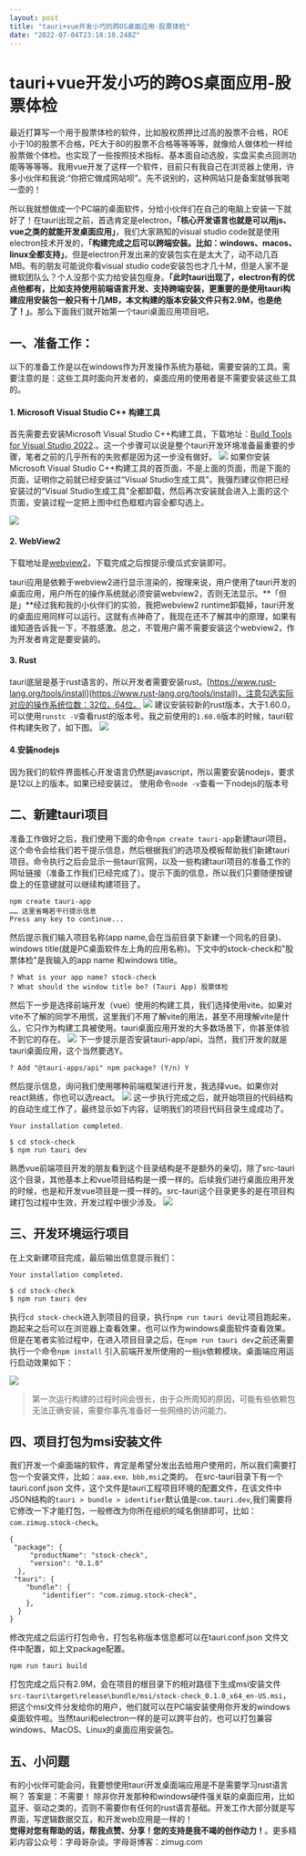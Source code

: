 ```yaml
---
layout: post
title: "tauri+vue开发小巧的跨OS桌面应用-股票体检"
date: "2022-07-04T23:18:10.248Z"
---
```

tauri+vue开发小巧的跨OS桌面应用-股票体检
==========================

最近打算写一个用于股票体检的软件，比如股权质押比过高的股票不合格，ROE小于10的股票不合格，PE大于80的股票不合格等等等等，就像给人做体检一样给股票做个体检。也实现了一些按照技术指标、基本面自动选股，实盘买卖点回测功能等等等等。我用vue开发了这样一个软件，目前只有我自己在浏览器上使用，许多小伙伴和我说:“你把它做成网站呗”。先不说别的，这种网站只是备案就够我喝一壶的！

所以我就想做成一个PC端的桌面软件，分给小伙伴们在自己的电脑上安装一下就好了！在tauri出现之前，首选肯定是electron，**「核心开发语言也就是可以用js、vue之类的就能开发桌面应用」**，我们大家熟知的visual studio code就是使用electron技术开发的，**「构建完成之后可以跨端安装。比如：windows、macos、linux全都支持」**。但是electron开发出来的安装包实在是太大了，动不动几百MB。有的朋友可能说你看visual studio code安装包也才几十M，但是人家不是微软团队么？个人没那个实力给安装包瘦身。**「此时tauri出现了，electron有的优点他都有，比如支持使用前端语言开发、支持跨端安装，更重要的是使用tauri构建应用安装包一般只有十几MB，本文构建的版本安装文件只有2.9M，也是绝了！」**。那么下面我们就开始第一个tauri桌面应用项目吧。

一、准备工作：
-------

以下的准备工作是以在windows作为开发操作系统为基础，需要安装的工具。需要注意的是：这些工具时面向开发者的，桌面应用的使用者是不需要安装这些工具的。

#### 1\. Microsoft Visual Studio C++ 构建工具

首先需要去安装Microsoft Visual Studio C++构建工具，下载地址：[Build Tools for Visual Studio 2022](https://visualstudio.microsoft.com/visual-cpp-build-tools/).。这一个步骤可以说是整个tauri开发环境准备最重要的步骤，笔者之前的几乎所有的失败都是因为这一步没有做好。 ![](https://img2022.cnblogs.com/other/1815316/202207/1815316-20220705063420254-1434537562.png) 如果你安装Microsoft Visual Studio C++构建工具的首页面，不是上面的页面，而是下面的页面，证明你之前就已经安装过“Visual Studio生成工具"。我强烈建议你把已经安装过的“Visual Studio生成工具"全都卸载，然后再次安装就会进入上面的这个页面，安装过程一定把上图中红色框框内容全都勾选上。

![](https://img2022.cnblogs.com/other/1815316/202207/1815316-20220705063421862-1042733951.png)

#### 2\. WebView2

下载地址是[webview2](https://msedge.sf.dl.delivery.mp.microsoft.com/filestreamingservice/files/c0dc2649-f48d-4793-8377-0b680eee23f5/MicrosoftEdgeWebview2Setup.exe)，下载完成之后按提示傻瓜式安装即可。

tauri应用是依赖于webview2进行显示渲染的，按理来说，用户使用了tauri开发的桌面应用，用户所在的操作系统就必须安装webview2，否则无法显示。**「但是」**经过我和我的小伙伴们的实验，我把webview2 runtime卸载掉，tauri开发的桌面应用同样可以运行。这就有点神奇了，我现在还不了解其中的原理，如果有谁知道告诉我一下，不胜感激。总之，不管用户需不需要安装这个webview2，作为开发者肯定是要安装的。

#### 3\. Rust

tauri底层是基于rust语言的，所以开发者需要安装rust。[https://www.rust-lang.org/tools/install](https://www.rust-lang.org/tools/install)，注意勾选实际对应的操作系统位数：32位、64位。 ![](https://img2022.cnblogs.com/other/1815316/202207/1815316-20220705063422191-470137009.png) 建议安装较新的rust版本，大于1.60.0，可以使用`runstc -V`查看rust的版本号。我之前使用的`1.60.0`版本的时候，tauri软件构建失败了，如下图。 ![](https://img2022.cnblogs.com/other/1815316/202207/1815316-20220705063422444-598484117.png)

#### 4.安装nodejs

因为我们的软件界面核心开发语言仍然是javascript，所以需要安装nodejs，要求是12以上的版本。如果已经安装过， 使用命令`node -v`查看一下nodejs的版本号

二、新建tauri项目
-----------

准备工作做好之后，我们使用下面的命令`npm create tauri-app`新建tauri项目。这个命令会给我们若干提示信息，然后根据我们的选项及模板帮助我们新建tauri项目。命令执行之后会显示一些tauri官网，以及一些构建tauri项目的准备工作的网址链接（准备工作我们已经完成了）。提示下面的信息，所以我们只要随便按键盘上的任意键就可以继续构建项目了。

    npm create tauri-app
    …… 这里省略若干行提示信息
    Press any key to continue...
    

然后提示我们输入项目名称(app name,会在当前目录下新建一个同名的目录)、windows title(就是PC桌面软件左上角的应用名称)。下文中的stock-check和"股票体检"是我输入的app name 和windows title。

    ? What is your app name? stock-check
    ? What should the window title be? (Tauri App) 股票体检
    

然后下一步是选择前端开发（vue）使用的构建工具，我们选择使用vite。如果对vite不了解的同学不用慌，这里我们不用了解vite的用法，甚至不用理解vite是什么，它只作为构建工具被使用。tauri桌面应用开发的大多数场景下，你甚至体验不到它的存在。 ![](https://img2022.cnblogs.com/other/1815316/202207/1815316-20220705063422661-1026041643.png) 下一步提示是否安装tauri-app/api，当然，我们开发的就是tauri桌面应用，这个当然要选Y。

    ? Add "@tauri-apps/api" npm package? (Y/n) Y
    

然后提示信息，询问我们使用哪种前端框架进行开发，我选择vue。如果你对react熟练，你也可以选react。 ![](https://img2022.cnblogs.com/other/1815316/202207/1815316-20220705063422917-2000240558.png) 这一步执行完成之后，就开始项目的代码结构的自动生成工作了，最终显示如下内容，证明我们的项目代码目录生成成功了。

    Your installation completed.
    
    $ cd stock-check
    $ npm run tauri dev
    

熟悉vue前端项目开发的朋友看到这个目录结构是不是额外的亲切，除了src-tauri这个目录，其他基本上和vue项目结构是一摸一样的。后续我们进行桌面应用开发的时候，也是和开发vue项目是一摸一样的。src-tauri这个目录更多的是在项目构建打包过程中生效，开发过程中很少涉及。 ![](https://img2022.cnblogs.com/other/1815316/202207/1815316-20220705063423141-891407817.png)

三、开发环境运行项目
----------

在上文新建项目完成，最后输出信息提示我们：

    Your installation completed.
    
    $ cd stock-check
    $ npm run tauri dev
    

执行`cd stock-check`进入到项目的目录，执行`npm run tauri dev`让项目跑起来，跑起来之后可以在浏览器上查看效果，也可以作为windows桌面软件查看效果。但是在笔者实验过程中，在进入项目目录之后，在`npm run tauri dev`之前还需要执行一个命令`npm install` 引入前端开发所使用的一些js依赖模块。桌面端应用运行启动效果如下：

![](https://img2022.cnblogs.com/other/1815316/202207/1815316-20220705063423432-1899587113.png)

> 第一次运行构建的过程时间会很长，由于众所周知的原因，可能有些依赖包无法正确安装，需要你事先准备好一些网络的访问能力。

四、项目打包为msi安装文件
--------------

我们开发一个桌面端的软件，肯定是希望分发出去给用户使用的，所以我们需要打包一个安装文件，比如：`aaa.exe、bbb,msi`之类的。 在src-tauri目录下有一个tauri.conf.json 文件，这个文件是tauri工程项目环境的配置文件，在该文件中JSON结构的`tauri > bundle > identifier`默认值是`com.tauri.dev`,我们需要将它修改一下才能打包，一般修改为你所在组织的域名倒排即可，比如：`com.zimug.stock-check`。

    {
     "package": {
         "productName": "stock-check",
         "version": "0.1.0"
      },
     "tauri": {
        "bundle": {
            "identifier": "com.zimug.stock-check",
        },
      }
    }
    

修改完成之后运行打包命令，打包名称版本信息都可以在tauri.conf.json 文件文件中配置，如上文package配置。

    npm run tauri build
    

打包完成之后只有2.9M，会在项目的根目录下的相对路径下生成msi安装文件`src-tauri\target\release\bundle/msi/stock-check_0.1.0_x64_en-US.msi`，把这个msi文件分发给你的用户，他们就可以在PC端安装使用你开发的windows桌面软件啦。当然tauri和electron一样的是可以跨平台的，也可以打包兼容windows、MacOS、Linux的桌面应用安装包。

五、小问题
-----

有的小伙伴可能会问，我要想使用tauri开发桌面端应用是不是需要学习rust语言啊？ 答案是：不需要！ 除非你开发那种和windows硬件强关联的桌面应用，比如蓝牙、驱动之类的，否则不需要你有任何的rust语言基础。开发工作大部分就是写界面，写逻辑数据交互，和开发web应用是一样的！  
**觉得对您有帮助的话，帮我点赞、分享！您的支持是我不竭的创作动力！**。更多精彩内容公众号：字母哥杂谈。字母哥博客：zimug.com